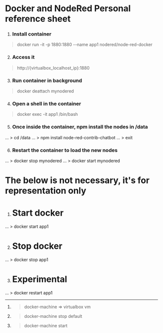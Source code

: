 # Docker and NodeRed Personal reference sheet

1. ### Install container
> docker run -it -p 1880:1880 --name app1 nodered/node-red-docker

2. ### Access it
> http://{virtualbox_localhost_ip}:1880

3. ### Run container in background
> docker deattach mynodered

4. ### Open a shell in the container
> docker exec -it app1 /bin/bash

5. ### Once inside the container, npm install the nodes in /data
... > cd /data
... > npm install node-red-contrib-chatbot
... > exit

6. ### Restart the container to load the new nodes
... > docker stop mynodered
... > docker start mynodered

# The below is not necessary, it's for representation only

1. # Start docker
... > docker start app1

2. # Stop docker
... > docker stop app1

3. # Experimental
... > docker restart app1


-------------------------
1. > docker-machine => virtualbox vm

2. > docker-machine stop default

3. > docker-machine start 
